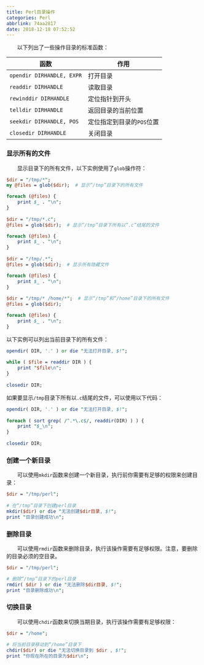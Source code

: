 ```yaml
---
title: Perl目录操作
categories: Perl
abbrlink: 74aa2817
date: 2018-12-18 07:52:52
---
```

&emsp;&emsp;以下列出了一些操作目录的标准函数：

函数                      | 作用
--------------------------|-------
`opendir DIRHANDLE, EXPR` | 打开目录
`readdir DIRHANDLE`       | 读取目录
`rewinddir DIRHANDLE`     | 定位指针到开头
`telldir DIRHANDLE`       | 返回目录的当前位置
`seekdir DIRHANDLE, POS`  | 定位指定到目录的`POS`位置
`closedir DIRHANDLE`      | 关闭目录

### 显示所有的文件

&emsp;&emsp;显示目录下的所有文件，以下实例使用了`glob`操作符：

``` perl
$dir = "/tmp/*";
my @files = glob($dir);  # 显示“/tmp”目录下的所有文件

foreach (@files) {
    print $_ . "\n";
}
​
$dir = "/tmp/*.c";
@files = glob($dir);  # 显示“/tmp”目录下所有以“.c”结尾的文件

foreach (@files) {
    print $_ . "\n";
}
​
$dir = "/tmp/.*";
@files = glob($dir);  # 显示所有隐藏文件

foreach (@files) {
    print $_ . "\n";
}
​
$dir = "/tmp/* /home/*";  # 显示“/tmp”和“/home”目录下的所有文件
@files = glob($dir);

foreach (@files) {
    print $_ . "\n";
}
```

以下实例可以列出当前目录下的所有文件：

``` perl
opendir( DIR, '.' ) or die "无法打开目录, $!";
​
while ( $file = readdir DIR ) {
    print "$file\n";
}
​
closedir DIR;
```

如果要显示`/tmp`目录下所有以`.c`结尾的文件，可以使用以下代码：

``` perl
opendir( DIR, '.' ) or die "无法打开目录, $!";
​
foreach ( sort grep( /^.*\.c$/, readdir(DIR) ) ) {
    print "$_\n";
}
​
closedir DIR;
```

### 创建一个新目录

&emsp;&emsp;可以使用`mkdir`函数来创建一个新目录，执行前你需要有足够的权限来创建目录：

``` perl
$dir = "/tmp/perl";
​
# 在“/tmp”目录下创建perl目录
mkdir($dir) or die "无法创建$dir目录, $!";
print "目录创建成功\n";
```

### 删除目录

&emsp;&emsp;可以使用`rmdir`函数来删除目录，执行该操作需要有足够权限。注意，要删除的目录必须的空目录。

``` perl
$dir = "/tmp/perl";

# 删除“/tmp”目录下的perl目录
rmdir( $dir ) or die "无法删除$dir目录, $!";
print "目录删除成功\n";
```

### 切换目录

&emsp;&emsp;可以使用`chdir`函数来切换当期目录，执行该操作需要有足够权限：

``` perl
$dir = "/home";
​
# 将当前目录移动到“/home”目录下
chdir($dir) or die "无法切换目录到 $dir , $!";
print "你现在所在的目录为$dir\n";
```